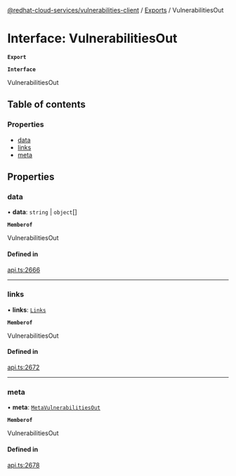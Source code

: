 [@redhat-cloud-services/vulnerabilities-client](../README.md) / [Exports](../modules.md) / VulnerabilitiesOut

# Interface: VulnerabilitiesOut

**`Export`**

**`Interface`**

VulnerabilitiesOut

## Table of contents

### Properties

- [data](VulnerabilitiesOut.md#data)
- [links](VulnerabilitiesOut.md#links)
- [meta](VulnerabilitiesOut.md#meta)

## Properties

### data

• **data**: `string` \| `object`[]

**`Memberof`**

VulnerabilitiesOut

#### Defined in

[api.ts:2666](https://github.com/mkholjuraev/javascript-clients/blob/master/packages/vulnerabilities/api.ts#L2666)

___

### links

• **links**: [`Links`](Links.md)

**`Memberof`**

VulnerabilitiesOut

#### Defined in

[api.ts:2672](https://github.com/mkholjuraev/javascript-clients/blob/master/packages/vulnerabilities/api.ts#L2672)

___

### meta

• **meta**: [`MetaVulnerabilitiesOut`](MetaVulnerabilitiesOut.md)

**`Memberof`**

VulnerabilitiesOut

#### Defined in

[api.ts:2678](https://github.com/mkholjuraev/javascript-clients/blob/master/packages/vulnerabilities/api.ts#L2678)

